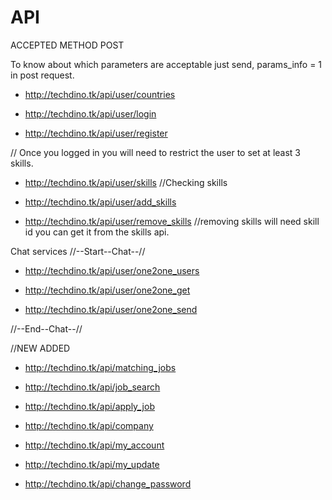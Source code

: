 # API

ACCEPTED METHOD
POST

To know about which parameters are acceptable just send, params_info = 1 in post request.


- http://techdino.tk/api/user/countries

- http://techdino.tk/api/user/login

- http://techdino.tk/api/user/register

// Once you logged in you will need to restrict the user to set at least 3 skills.

- http://techdino.tk/api/user/skills  //Checking skills

- http://techdino.tk/api/user/add_skills

- http://techdino.tk/api/user/remove_skills //removing skills will need skill id you can get it from the skills api.


Chat services 
//--Start--Chat--//

- http://techdino.tk/api/user/one2one_users

- http://techdino.tk/api/user/one2one_get

- http://techdino.tk/api/user/one2one_send

//--End--Chat--//


//NEW ADDED

- http://techdino.tk/api/matching_jobs

- http://techdino.tk/api/job_search

- http://techdino.tk/api/apply_job

- http://techdino.tk/api/company

- http://techdino.tk/api/my_account

- http://techdino.tk/api/my_update

- http://techdino.tk/api/change_password



